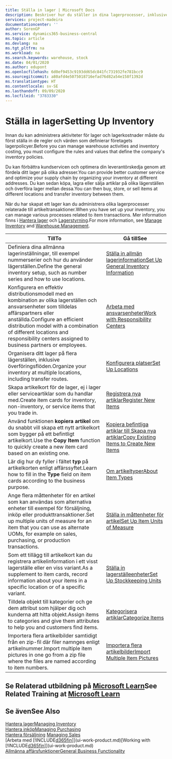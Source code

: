 ```yaml
---
title: Ställa in lager | Microsoft Docs
description: Beskriver hur du ställer in dina lagerprocesser, inklusive överföringsflöden och lagerställen som t.ex. distributionslager.
services: project-madeira
documentationcenter: ''
author: SorenGP
ms.service: dynamics365-business-central
ms.topic: article
ms.devlang: na
ms.tgt_pltfrm: na
ms.workload: na
ms.search.keywords: warehouse, stock
ms.date: 04/01/2020
ms.author: edupont
ms.openlocfilehash: 6d0ef9453c9193dd65dc841fc731932fe781bcc9
ms.sourcegitcommit: a80afd4e5075018716efad76d82a54e158f1392d
ms.translationtype: HT
ms.contentlocale: sv-SE
ms.lasthandoff: 09/09/2020
ms.locfileid: "3783330"
---
```

# <a name="setting-up-inventory"></a><span data-ttu-id="bfc33-103">Ställa in lager</span><span class="sxs-lookup"><span data-stu-id="bfc33-103">Setting Up Inventory</span></span>
<span data-ttu-id="bfc33-104">Innan du kan administrera aktiviteter för lager och lagerkostnader måste du först ställa in de regler och värden som definierar företagets lagerpolicyer.</span><span class="sxs-lookup"><span data-stu-id="bfc33-104">Before you can manage warehouse activities and inventory costing, you must configure the rules and values that define the company's inventory policies.</span></span>

<span data-ttu-id="bfc33-105">Du kan förbättra kundservicen och optimera din leverantörskedja genom att fördela ditt lager på olika adresser.</span><span class="sxs-lookup"><span data-stu-id="bfc33-105">You can provide better customer service and optimize your supply chain by organizing your inventory at different addresses.</span></span> <span data-ttu-id="bfc33-106">Du kan sedan köpa, lagra eller sälja artiklar på olika lägerställen och överföra lager mellan dessa.</span><span class="sxs-lookup"><span data-stu-id="bfc33-106">You can then buy, store, or sell items at different locations and transfer inventory between them.</span></span>

<span data-ttu-id="bfc33-107">När du har skapat ett lager kan du administrera olika lagerprocesser relaterade till artikeltransaktioner.</span><span class="sxs-lookup"><span data-stu-id="bfc33-107">When you have set up your inventory, you can manage various processes related to item transactions.</span></span> <span data-ttu-id="bfc33-108">Mer information finns i [Hantera lager](inventory-manage-inventory.md) och [Lagerstyrning](warehouse-manage-warehouse.md).</span><span class="sxs-lookup"><span data-stu-id="bfc33-108">For more information, see [Manage Inventory](inventory-manage-inventory.md) and [Warehouse Management](warehouse-manage-warehouse.md).</span></span>

| <span data-ttu-id="bfc33-109">Till</span><span class="sxs-lookup"><span data-stu-id="bfc33-109">To</span></span> | <span data-ttu-id="bfc33-110">Gå till</span><span class="sxs-lookup"><span data-stu-id="bfc33-110">See</span></span> |
| --- | --- |
| <span data-ttu-id="bfc33-111">Definiera dina allmänna lagerinställningar, till exempel nummerserier och hur du använder lägerställen.</span><span class="sxs-lookup"><span data-stu-id="bfc33-111">Define the general inventory setup, such as number series and how to use locations.</span></span> |[<span data-ttu-id="bfc33-112">Ställa in allmän lagerinformation</span><span class="sxs-lookup"><span data-stu-id="bfc33-112">Set Up General Inventory Information</span></span>](inventory-how-setup-general.md) |
|<span data-ttu-id="bfc33-113">Konfigurera en effektiv distributionsmodell med en kombination av olika lagerställen och ansvarsenheter som tilldelas affärspartners eller anställda.</span><span class="sxs-lookup"><span data-stu-id="bfc33-113">Configure an efficient distribution model with a combination of different locations and responsibility centers assigned to business partners or employees.</span></span>|[<span data-ttu-id="bfc33-114">Arbeta med ansvarsenheter</span><span class="sxs-lookup"><span data-stu-id="bfc33-114">Work with Responsibility Centers</span></span>](inventory-responsibility-centers.md)|
| <span data-ttu-id="bfc33-115">Organisera ditt lager på flera lägerställen, inklusive överföringsflöden.</span><span class="sxs-lookup"><span data-stu-id="bfc33-115">Organize your inventory at multiple locations, including transfer routes.</span></span> |[<span data-ttu-id="bfc33-116">Konfigurera platser</span><span class="sxs-lookup"><span data-stu-id="bfc33-116">Set Up Locations</span></span>](inventory-how-register-new-items.md) |
| <span data-ttu-id="bfc33-117">Skapa artikelkort för de lager, ej i lager eller serviceartiklar som du handlar med.</span><span class="sxs-lookup"><span data-stu-id="bfc33-117">Create item cards for inventory, non-inventory, or service items that you trade in.</span></span> |[<span data-ttu-id="bfc33-118">Registrera nya artiklar</span><span class="sxs-lookup"><span data-stu-id="bfc33-118">Register New Items</span></span>](inventory-how-register-new-items.md) |
|<span data-ttu-id="bfc33-119">Använd funktionen **kopiera artikel** om du snabbt vill skapa ett nytt artikelkort som bygger på ett befintligt artikelkort.</span><span class="sxs-lookup"><span data-stu-id="bfc33-119">Use the **Copy Item** function to quickly create a new item card based on an existing one.</span></span>|[<span data-ttu-id="bfc33-120">Kopiera befintliga artiklar till Skapa nya artiklar</span><span class="sxs-lookup"><span data-stu-id="bfc33-120">Copy Existing Items to Create New Items</span></span>](inventory-how-copy-items.md)|
|<span data-ttu-id="bfc33-121">Lär dig hur dy fyller i fältet **typ** på artikelkorten enligt affärssyftet.</span><span class="sxs-lookup"><span data-stu-id="bfc33-121">Learn how to fill in the **Type** field on item cards according to the business purpose.</span></span>|[<span data-ttu-id="bfc33-122">Om artikeltyper</span><span class="sxs-lookup"><span data-stu-id="bfc33-122">About Item Types</span></span>](inventory-about-item-types.md)|
|<span data-ttu-id="bfc33-123">Ange flera måttenheter för en artikel som kan användas som alternativa enheter till exempel för försäljning, inköp eller produkttransaktioner.</span><span class="sxs-lookup"><span data-stu-id="bfc33-123">Set up multiple units of measure for an item that you can use as alternate UOMs, for example on sales, purchasing, or production transactions.</span></span>|[<span data-ttu-id="bfc33-124">Ställa in måttenheter för artikel</span><span class="sxs-lookup"><span data-stu-id="bfc33-124">Set Up Item Units of Measure</span></span>](inventory-how-setup-units-of-measure.md)|
|<span data-ttu-id="bfc33-125">Som ett tillägg till artikelkort kan du registrera artikelinformation i ett visst lagerställe eller en viss variant.</span><span class="sxs-lookup"><span data-stu-id="bfc33-125">As a supplement to item cards, record information about your items in a specific location or of a specific variant.</span></span>|[<span data-ttu-id="bfc33-126">Ställa in lagerställeenheter</span><span class="sxs-lookup"><span data-stu-id="bfc33-126">Set Up Stockkeeping Units</span></span>](inventory-how-to-set-up-stockkeeping-units.md)|
| <span data-ttu-id="bfc33-127">Tilldela objekt till kategorier och ge dem attribut som hjälper dig och kunderna att hitta objekt.</span><span class="sxs-lookup"><span data-stu-id="bfc33-127">Assign items to categories and give them attributes to help you and customers find items.</span></span> |[<span data-ttu-id="bfc33-128">Kategorisera artiklar</span><span class="sxs-lookup"><span data-stu-id="bfc33-128">Categorize Items</span></span>](inventory-how-categorize-items.md) |
|<span data-ttu-id="bfc33-129">Importera flera artikelbilder samtidigt från en zip-fil där filer namnges enligt artikelnummer.</span><span class="sxs-lookup"><span data-stu-id="bfc33-129">Import multiple item pictures in one go from a zip file where the files are named according to item numbers.</span></span>|[<span data-ttu-id="bfc33-130">Importera flera artikelbilder</span><span class="sxs-lookup"><span data-stu-id="bfc33-130">Import Multiple Item Pictures</span></span>](inventory-how-import-item-pictures.md)|

## <a name="see-related-training-at-microsoft-learn"></a><span data-ttu-id="bfc33-131">Se Relaterad utbildning på [Microsoft Learn](/learn/modules/trade-get-started-dynamics-365-business-central/)</span><span class="sxs-lookup"><span data-stu-id="bfc33-131">See Related Training at [Microsoft Learn](/learn/modules/trade-get-started-dynamics-365-business-central/)</span></span>

## <a name="see-also"></a><span data-ttu-id="bfc33-132">Se även</span><span class="sxs-lookup"><span data-stu-id="bfc33-132">See Also</span></span>
[<span data-ttu-id="bfc33-133">Hantera lager</span><span class="sxs-lookup"><span data-stu-id="bfc33-133">Managing Inventory</span></span>](inventory-manage-inventory.md)  
[<span data-ttu-id="bfc33-134">Hantera inköp</span><span class="sxs-lookup"><span data-stu-id="bfc33-134">Managing Purchasing</span></span>](purchasing-manage-purchasing.md)  
<span data-ttu-id="bfc33-135">[Hantera försäljning](sales-manage-sales.md)  </span><span class="sxs-lookup"><span data-stu-id="bfc33-135">[Managing Sales](sales-manage-sales.md)  </span></span>  
<span data-ttu-id="bfc33-136">[Arbeta med [!INCLUDE[d365fin](includes/d365fin_md.md)]](ui-work-product.md)</span><span class="sxs-lookup"><span data-stu-id="bfc33-136">[Working with [!INCLUDE[d365fin](includes/d365fin_md.md)]](ui-work-product.md)</span></span>  
[<span data-ttu-id="bfc33-137">Allmänna affärsfunktioner</span><span class="sxs-lookup"><span data-stu-id="bfc33-137">General Business Functionality</span></span>](ui-across-business-areas.md)
